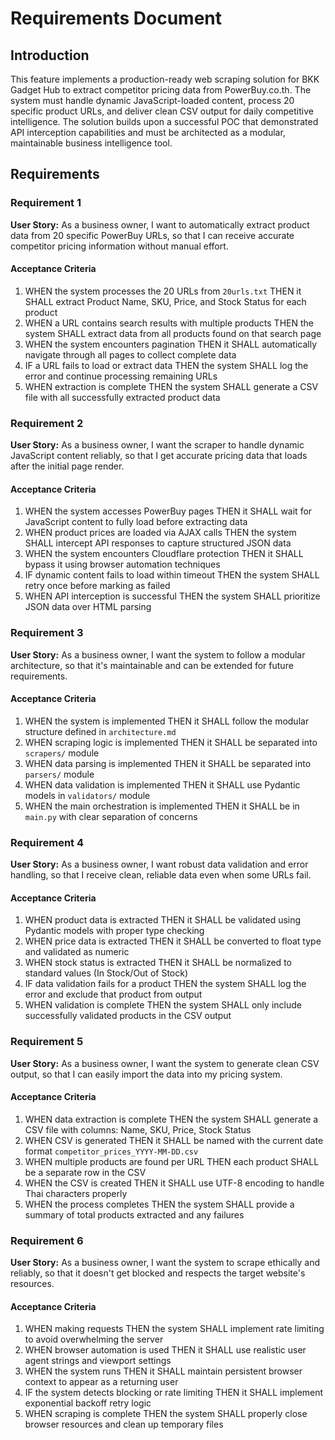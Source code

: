 # Requirements Document

## Introduction

This feature implements a production-ready web scraping solution for BKK Gadget Hub to extract competitor pricing data from PowerBuy.co.th. The system must handle dynamic JavaScript-loaded content, process 20 specific product URLs, and deliver clean CSV output for daily competitive intelligence. The solution builds upon a successful POC that demonstrated API interception capabilities and must be architected as a modular, maintainable business intelligence tool.

## Requirements

### Requirement 1

**User Story:** As a business owner, I want to automatically extract product data from 20 specific PowerBuy URLs, so that I can receive accurate competitor pricing information without manual effort.

#### Acceptance Criteria

1. WHEN the system processes the 20 URLs from `20urls.txt` THEN it SHALL extract Product Name, SKU, Price, and Stock Status for each product
2. WHEN a URL contains search results with multiple products THEN the system SHALL extract data from all products found on that search page
3. WHEN the system encounters pagination THEN it SHALL automatically navigate through all pages to collect complete data
4. IF a URL fails to load or extract data THEN the system SHALL log the error and continue processing remaining URLs
5. WHEN extraction is complete THEN the system SHALL generate a CSV file with all successfully extracted product data

### Requirement 2

**User Story:** As a business owner, I want the scraper to handle dynamic JavaScript content reliably, so that I get accurate pricing data that loads after the initial page render.

#### Acceptance Criteria

1. WHEN the system accesses PowerBuy pages THEN it SHALL wait for JavaScript content to fully load before extracting data
2. WHEN product prices are loaded via AJAX calls THEN the system SHALL intercept API responses to capture structured JSON data
3. WHEN the system encounters Cloudflare protection THEN it SHALL bypass it using browser automation techniques
4. IF dynamic content fails to load within timeout THEN the system SHALL retry once before marking as failed
5. WHEN API interception is successful THEN the system SHALL prioritize JSON data over HTML parsing

### Requirement 3

**User Story:** As a business owner, I want the system to follow a modular architecture, so that it's maintainable and can be extended for future requirements.

#### Acceptance Criteria

1. WHEN the system is implemented THEN it SHALL follow the modular structure defined in `architecture.md`
2. WHEN scraping logic is implemented THEN it SHALL be separated into `scrapers/` module
3. WHEN data parsing is implemented THEN it SHALL be separated into `parsers/` module  
4. WHEN data validation is implemented THEN it SHALL use Pydantic models in `validators/` module
5. WHEN the main orchestration is implemented THEN it SHALL be in `main.py` with clear separation of concerns

### Requirement 4

**User Story:** As a business owner, I want robust data validation and error handling, so that I receive clean, reliable data even when some URLs fail.

#### Acceptance Criteria

1. WHEN product data is extracted THEN it SHALL be validated using Pydantic models with proper type checking
2. WHEN price data is extracted THEN it SHALL be converted to float type and validated as numeric
3. WHEN stock status is extracted THEN it SHALL be normalized to standard values (In Stock/Out of Stock)
4. IF data validation fails for a product THEN the system SHALL log the error and exclude that product from output
5. WHEN validation is complete THEN the system SHALL only include successfully validated products in the CSV output

### Requirement 5

**User Story:** As a business owner, I want the system to generate clean CSV output, so that I can easily import the data into my pricing system.

#### Acceptance Criteria

1. WHEN data extraction is complete THEN the system SHALL generate a CSV file with columns: Name, SKU, Price, Stock Status
2. WHEN CSV is generated THEN it SHALL be named with the current date format `competitor_prices_YYYY-MM-DD.csv`
3. WHEN multiple products are found per URL THEN each product SHALL be a separate row in the CSV
4. WHEN the CSV is created THEN it SHALL use UTF-8 encoding to handle Thai characters properly
5. WHEN the process completes THEN the system SHALL provide a summary of total products extracted and any failures

### Requirement 6

**User Story:** As a business owner, I want the system to scrape ethically and reliably, so that it doesn't get blocked and respects the target website's resources.

#### Acceptance Criteria

1. WHEN making requests THEN the system SHALL implement rate limiting to avoid overwhelming the server
2. WHEN browser automation is used THEN it SHALL use realistic user agent strings and viewport settings
3. WHEN the system runs THEN it SHALL maintain persistent browser context to appear as a returning user
4. IF the system detects blocking or rate limiting THEN it SHALL implement exponential backoff retry logic
5. WHEN scraping is complete THEN the system SHALL properly close browser resources and clean up temporary files